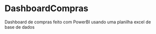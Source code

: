 # DashboardCompras
Dashboard de compras feito com PowerBI usando uma planilha excel de base de dados
